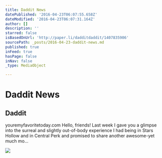 ```yaml
---
title: Daddit News
datePublished: '2016-04-23T06:07:55.658Z'
dateModified: '2016-04-23T06:07:31.164Z'
author: []
description: ''
starred: false
isBasedOnUrl: 'http://paper.li/dadditdaddit/1407835906'
sourcePath: _posts/2016-04-23-daddit-news.md
published: true
inFeed: true
hasPage: false
inNav: false
_type: MediaObject

---
```

# Daddit News

<article style=""><h1>Daddit</h1><p>youremyfavoritetoday.com Hello, friends! Last week I gave you a glimpse into the surreal and slightly out-of-body experience I had being in Stars Hollow and in Central Perk and promised to share another awesome-yet much mo...</p><img src="http://d197nsfq0bri0.cloudfront.net/images/fb-post-logo-new.png" /></article>